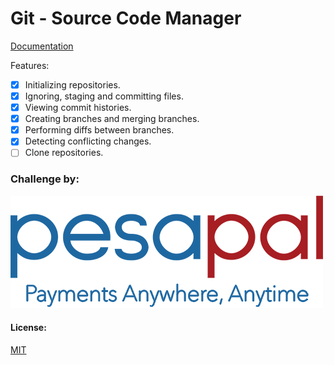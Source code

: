 # Git - Source Code Manager

[Documentation](https://git-scm.miketeddyomondi.dev/)

Features: 

- [x] Initializing repositories. 
- [x] Ignoring, staging and committing files. 
- [x] Viewing commit histories. 
- [x] Creating branches and merging branches. 
- [x] Performing diffs between branches. 
- [x] Detecting conflicting changes. 
- [ ] Clone repositories. 

### Challenge by:

![pesapal](./logo.png)

#### License:

[MIT](./LICENSE.md)
